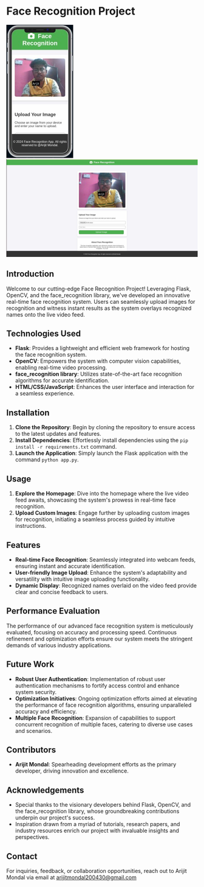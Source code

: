# Face Recognition Project

![Face Recognition](img1.png) ![Face Recognition](img2.png)

## Introduction
Welcome to our cutting-edge Face Recognition Project! Leveraging Flask, OpenCV, and the face_recognition library, we've developed an innovative real-time face recognition system. Users can seamlessly upload images for recognition and witness instant results as the system overlays recognized names onto the live video feed.

## Technologies Used
- **Flask**: Provides a lightweight and efficient web framework for hosting the face recognition system.
- **OpenCV**: Empowers the system with computer vision capabilities, enabling real-time video processing.
- **face_recognition library**: Utilizes state-of-the-art face recognition algorithms for accurate identification.
- **HTML/CSS/JavaScript**: Enhances the user interface and interaction for a seamless experience.

## Installation
1. **Clone the Repository**: Begin by cloning the repository to ensure access to the latest updates and features.
2. **Install Dependencies**: Effortlessly install dependencies using the `pip install -r requirements.txt` command.
3. **Launch the Application**: Simply launch the Flask application with the command `python app.py`.

## Usage
1. **Explore the Homepage**: Dive into the homepage where the live video feed awaits, showcasing the system's prowess in real-time face recognition.
2. **Upload Custom Images**: Engage further by uploading custom images for recognition, initiating a seamless process guided by intuitive instructions.

## Features
- **Real-time Face Recognition**: Seamlessly integrated into webcam feeds, ensuring instant and accurate identification.
- **User-friendly Image Upload**: Enhance the system's adaptability and versatility with intuitive image uploading functionality.
- **Dynamic Display**: Recognized names overlaid on the video feed provide clear and concise feedback to users.

## Performance Evaluation
The performance of our advanced face recognition system is meticulously evaluated, focusing on accuracy and processing speed. Continuous refinement and optimization efforts ensure our system meets the stringent demands of various industry applications.

## Future Work
- **Robust User Authentication**: Implementation of robust user authentication mechanisms to fortify access control and enhance system security.
- **Optimization Initiatives**: Ongoing optimization efforts aimed at elevating the performance of face recognition algorithms, ensuring unparalleled accuracy and efficiency.
- **Multiple Face Recognition**: Expansion of capabilities to support concurrent recognition of multiple faces, catering to diverse use cases and scenarios.

## Contributors
- **Arijit Mondal**: Spearheading development efforts as the primary developer, driving innovation and excellence.

## Acknowledgements
- Special thanks to the visionary developers behind Flask, OpenCV, and the face_recognition library, whose groundbreaking contributions underpin our project's success.
- Inspiration drawn from a myriad of tutorials, research papers, and industry resources enrich our project with invaluable insights and perspectives.

## Contact
For inquiries, feedback, or collaboration opportunities, reach out to Arijit Mondal via email at [arijitmondal200430@gmail.com](arijitmondal200430@gmail.com)
